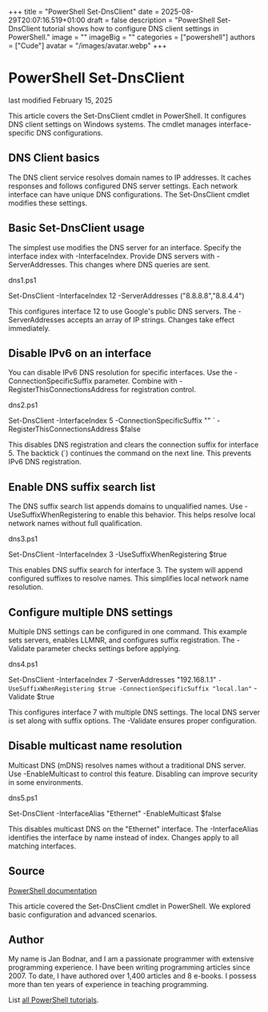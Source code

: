 +++
title = "PowerShell Set-DnsClient"
date = 2025-08-29T20:07:16.519+01:00
draft = false
description = "PowerShell Set-DnsClient tutorial shows how to configure DNS client settings in PowerShell."
image = ""
imageBig = ""
categories = ["powershell"]
authors = ["Cude"]
avatar = "/images/avatar.webp"
+++

# PowerShell Set-DnsClient

last modified February 15, 2025

This article covers the Set-DnsClient cmdlet in PowerShell. 
It configures DNS client settings on Windows systems. The cmdlet manages 
interface-specific DNS configurations.

## DNS Client basics

The DNS client service resolves domain names to IP addresses. It caches 
responses and follows configured DNS server settings. Each network interface 
can have unique DNS configurations. The Set-DnsClient cmdlet 
modifies these settings.

## Basic Set-DnsClient usage

The simplest use modifies the DNS server for an interface. Specify the 
interface index with -InterfaceIndex. Provide DNS servers 
with -ServerAddresses. This changes where DNS queries are sent.

dns1.ps1
  

Set-DnsClient -InterfaceIndex 12 -ServerAddresses ("8.8.8.8","8.8.4.4")

This configures interface 12 to use Google's public DNS servers. The 
-ServerAddresses accepts an array of IP strings. Changes 
take effect immediately.

## Disable IPv6 on an interface

You can disable IPv6 DNS resolution for specific interfaces. Use the 
-ConnectionSpecificSuffix parameter. Combine with 
-RegisterThisConnectionsAddress for registration control.

dns2.ps1
  

Set-DnsClient -InterfaceIndex 5 -ConnectionSpecificSuffix "" `
    -RegisterThisConnectionsAddress $false

This disables DNS registration and clears the connection suffix for 
interface 5. The backtick (`) continues the command on the next line. 
This prevents IPv6 DNS registration.

## Enable DNS suffix search list

The DNS suffix search list appends domains to unqualified names. Use 
-UseSuffixWhenRegistering to enable this behavior. This 
helps resolve local network names without full qualification.

dns3.ps1
  

Set-DnsClient -InterfaceIndex 3 -UseSuffixWhenRegistering $true

This enables DNS suffix search for interface 3. The system will append 
configured suffixes to resolve names. This simplifies local network name 
resolution.

## Configure multiple DNS settings

Multiple DNS settings can be configured in one command. This example 
sets servers, enables LLMNR, and configures suffix registration. The 
-Validate parameter checks settings before applying.

dns4.ps1
  

Set-DnsClient -InterfaceIndex 7 -ServerAddresses "192.168.1.1" `
    -UseSuffixWhenRegistering $true -ConnectionSpecificSuffix "local.lan" `
    -Validate $true

This configures interface 7 with multiple DNS settings. The local DNS 
server is set along with suffix options. The -Validate 
ensures proper configuration.

## Disable multicast name resolution

Multicast DNS (mDNS) resolves names without a traditional DNS server. 
Use -EnableMulticast to control this feature. Disabling 
can improve security in some environments.

dns5.ps1
  

Set-DnsClient -InterfaceAlias "Ethernet" -EnableMulticast $false

This disables multicast DNS on the "Ethernet" interface. The 
-InterfaceAlias identifies the interface by name instead 
of index. Changes apply to all matching interfaces.

## Source

[PowerShell documentation](https://docs.microsoft.com/en-us/powershell/)

This article covered the Set-DnsClient cmdlet in PowerShell. We explored 
basic configuration and advanced scenarios.

## Author

My name is Jan Bodnar, and I am a passionate programmer with extensive 
programming experience. I have been writing programming articles since 2007. 
To date, I have authored over 1,400 articles and 8 e-books. I possess more 
than ten years of experience in teaching programming.

List [all PowerShell tutorials](/powershell/).